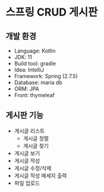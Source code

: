 # 스프링 CRUD 게시판

## 개발 환경
- Language: Kotlin
- JDK: 11
- Build tool: gradle
- Idea: IntelliJ
- Framework: Spring (2.7.5)
- Database: maria db
- ORM: JPA
- Front: thymeleaf

## 게시판 기능
- 게시글 리스트
    - 게시글 정렬
    - 게시글 찾기
- 게시글 보기
- 게시글 작성
- 게시글 수정/삭제
- 게시글 작성 메세지 출력
- 파일 업로드